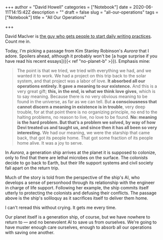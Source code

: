 +++
author = "David Howell"
categories = ["Notebook"]
date = 2020-06-11T14:15:42Z
description = ""
draft = false
slug = "all-our-operations"
tags = ["Notebook"]
title = "All Our Operations"

+++


David MacIver is [the guy who gets people to start daily writing practices](https://notebook.drmaciver.com/posts/2020-06-08-10:11.html). Count me in.

Today, I'm picking a passage from Kim Stanley Robinson's _Aurora_ that I adore. Spoilers ahead, although it probably won't be [a huge surprise if you have read his recent essays]({{< ref "no-planet-b" >}}). Emphasis mine:

> The point is that we tried, we tried with everything we had, and we wanted it to work. We had a project on this trip back to the solar system, and that project was a labor of love. **It absorbed all our operations entirely. It gave a meaning to our existence.** And this is a very great gift; **this, in the end, is what we think love gives**, which is to say meaning. Because there is no very obvious meaning to be found in the universe, as far as we can tell. But **a consciousness that cannot discern a meaning in existence is in trouble**, very deep trouble, for at that point there is no organizing principle, no end to the halting problems, no reason to live, no love to be found. **No: meaning is the hard problem. But that’s a problem we solved, by way of how Devi treated us and taught us, and since then it has all been so very interesting.** We had our meaning, we were the starship that came back, that got its people home. That got some fraction of its people home alive. It was a joy to serve.

In _Aurora_, a generation ship arrives at the planet it is supposed to colonize, only to find that there are lethal microbes on the surface. The colonists decide to go back to Earth, but their life support systems and civil society fall apart on the return trip.

Much of the story is told from the perspective of the ship's AI, who develops a sense of personhood through its relationship with the engineer in charge of life support. Following her example, the ship commits itself utterly to protecting the colonists and defusing their conflicts. The passage above is the ship's soliloquy as it sacrifices itself to deliver them home.

I can't reread this without crying. It gets me every time.

Our planet itself is a generation ship, of course, but we have nowhere to return to — and no benevolent AI to save us from ourselves. We're going to have muster enough care ourselves, enough to absorb all our operations with saving one another.

